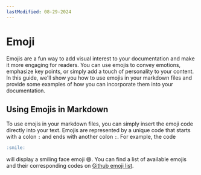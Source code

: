 ```yaml
---
lastModified: 08-29-2024
---
```


# Emoji

Emojis are a fun way to add visual interest to your documentation and make it more engaging for readers. You can use emojis to convey emotions, emphasize key points, or simply add a touch of personality to your content. In this guide, we'll show you how to use emojis in your markdown files and provide some examples of how you can incorporate them into your documentation. 

## Using Emojis in Markdown

To use emojis in your markdown files, you can simply insert the emoji code directly into your text. Emojis are represented by a unique code that starts with a colon `:` and ends with another colon `:`. For example, the code 

```md
:smile:
``` 
will display a smiling face emoji :smile:. You can find a list of available emojis and their corresponding codes on [Github emoji list](https://gist.github.com/rxaviers/7360908).